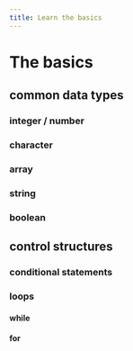 ```yaml
---
title: Learn the basics
---
```


# The basics

## common data types

### integer / number

### character

### array

### string

### boolean

## control structures

### conditional statements

### loops

#### while

#### for
